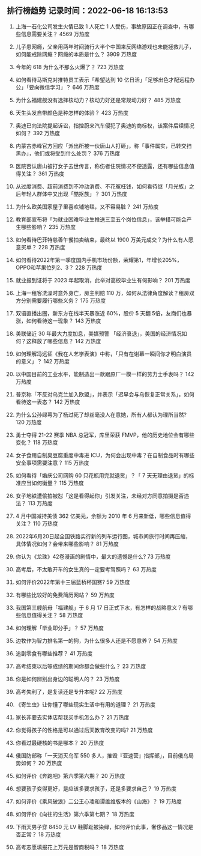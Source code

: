 
## 排行榜趋势 记录时间：2022-06-18 16:13:53
  
  1. 上海一石化公司发生火情已致 1 人死亡 1 人受伤，事故原因正在调查中，有哪些信息需要关注？ 4569 万热度
    
  2. 儿子患网瘾，父亲用两年时间骑行大半个中国来反网络游戏也未能拯救儿子，如何能戒除网瘾？网瘾的本质是什么？ 3909 万热度
    
  3. 今年的 618 为什么不那么火爆了？ 723 万热度
    
  4. 如何看待马斯克对推特员工表示「希望达到 10 亿日活」「足够出色才配远程办公」「要向微信学习」？ 646 万热度
    
  5. 为什么福建舰没有选择核动力？核动力好还是常规动力好？ 485 万热度
    
  6. 天生头发自带颜色是种怎样的体验？ 423 万热度
    
  7. 奥迪已向法院提起诉讼，指控蔚来汽车侵犯了奥迪的商标权，该案件后续情况如何？ 392 万热度
    
  8. 内蒙古赤峰官方回应「派出所被一伙唐山人打砸」，称「事件属实，已转交扫黑办」，他们或将受到什么处罚？ 376 万热度
    
  9. 医院否认唐山被打女子去世传言，称伤者住院情况不便透露，还有哪些信息值得关注？ 361 万热度
    
  10. 从过度消费、超前消费到不冲动消费、不花冤枉钱，如何看待继「月光族」之后年轻人群体中又出现「酷抠族」？ 301 万热度
    
  11. 为什么欧美国家屋子里喜欢铺地毯，又不容易脏？ 241 万热度
    
  12. 教育部宣布将「为就业困难毕业生推送三至五个岗位信息」，该举措可能会产生哪些影响？ 235 万热度
    
  13. 如何看待巴菲特慈善午餐拍卖结束，最终以 1900 万美元成交？为什么有人愿意买单？ 228 万热度
    
  14. 如何看待2022年第一季度国内手机市场份额，荣耀第1，年增长205%，OPPO和苹果位列2、3？ 228 万热度
    
  15. 就业报到证将于 2023 年起取消，此举对高校毕业生有何影响？ 201 万热度
    
  16. 上海一租客洗澡时意外身亡，房主判赔 110 万，如何从法律角度解读？租房双方分别需要履行哪些义务？ 175 万热度
    
  17. 双语直播出圈，新东方在线半天暴涨近 60%，股价 5 天翻 5倍，友商们也暴涨，如何看待这一现象？ 143 万热度
    
  18. 美联储近 30 年最大力度加息，美媒预警 「经济衰退」，美国的经济情况如何？这释放了哪些信息？ 142 万热度
    
  19. 如何理解冯远征《我在人艺学表演》中称，「只有在谢幕一瞬间你才明白演员的意义」？ 142 万热度
    
  20. 以中国目前的工业水平，能制造出一款跟原厂一模一样的劳力士手表吗？ 142 万热度
    
  21. 普京称「不反对乌克兰加入欧盟」，并表示「迟早会与乌恢复正常关系」，如何看待这一表态？ 142 万热度
    
  22. 为什么公孙绿萼为了杨过死了却丝毫没人在意她，所有人都认为理所当然? 120 万热度
    
  23. 勇士夺得 21-22 赛季 NBA 总冠军，库里荣获 FMVP，他的历史地位会有哪些变化？ 118 万热度
    
  24. 女子食用自制臭豆腐重度中毒进 ICU，为何会出现中毒？在自制食品时有哪些安全事项需要注意？ 115 万热度
    
  25. 如何看待「婚庆公司网购 60 只花瓶用完就退货」？「 7 天无理由退货」的标准应当如何衡量？ 115 万热度
    
  26. 女子地铁遭偷拍被怼「这是看得起你」引发关注，未经对方同意拍摄是否违法？ 113 万热度
    
  27. 4 月中国减持美债 362 亿美元，余额为 2010 年 6 月来新低，哪些信息值得关注？ 110 万热度
    
  28. 2022年6月20日起全国铁路实行新的列车运行图，城市间旅行时间再压缩，具体情况如何？会带来哪些影响？ 81 万热度
    
  29. 你认为《龙珠》42卷漫画的剧情中，最大的遗憾是什么? 73 万热度
    
  30. 高考后，不太敢开车的女生真的一定要考驾照吗？ 63 万热度
    
  31. 如何评价2022年第十三届蓝桥杯国赛? 59 万热度
    
  32. 有哪些比较好的免费简历网站？ 59 万热度
    
  33. 我国第三艘航母「福建舰」于 6 月 17 日正式下水，有怎样的战略意义？有哪些信息值得关注？ 58 万热度
    
  34. 如何理解「毕业即分手」？ 57 万热度
    
  35. 边牧作为智力排名第一的狗，为什么很多人还是不愿意养？ 54 万热度
    
  36. 追剧零食有哪些推荐？ 41 万热度
    
  37. 高考结束以后等成绩的期间你都会做些什么？ 23 万热度
    
  38. 你是如何辨别出身边的聪明人的？ 23 万热度
    
  39. 高考失利了，是复读还是专升本呢? 22 万热度
    
  40. 《寄生虫》让你懂了哪些现实生活中有用的道理？ 21 万热度
    
  41. 家长非要去实体店帮我买手机怎么办？ 21 万热度
    
  42. 你觉得孩子的性格是可以通过后天教育改变的吗? 21 万热度
    
  43. 你看过最硬核的书是哪本？ 20 万热度
    
  44. 俄国防部称「一天消灭乌军 550 多人，摧毁『亚速营』指挥部」，目前俄乌局势如何？ 20 万热度
    
  45. 如何评价《奔跑吧》第六季第六期？ 20 万热度
    
  46. 想要孩子变得更好，是应该多要求孩子，还是多要求自己？ 19 万热度
    
  47. 如何评价《乘风破浪》二公王心凌和谭维维版本的《山海》？ 19 万热度
    
  48. 如何评价《向往的生活》第六季第七期？ 18 万热度
    
  49. 下雨天男子穿 8450 元 LV 鞋脚趾被染绿，如何评价此事，奢侈品这一情况是否正常？ 18 万热度
    
  50. 高考志愿填报花上万元是智商税吗？ 18 万热度
    
